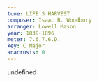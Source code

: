 ```yaml
---
tune: LIFE'S HARVEST
composer: Isaac B. Woodbury
arranger: Lowell Mason
year: 1838-1896
meter: 7.6.7.6.D.
key: C Major
anacrusis: 0
---
```

undefined
